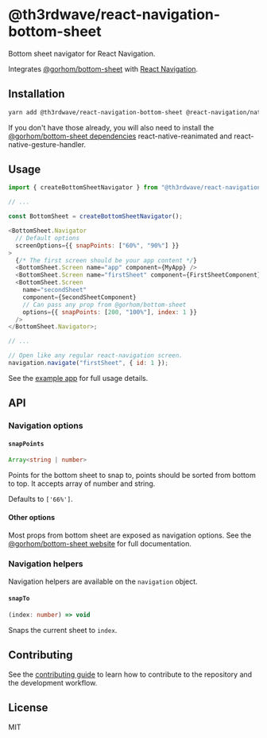 # @th3rdwave/react-navigation-bottom-sheet

Bottom sheet navigator for React Navigation.

Integrates [@gorhom/bottom-sheet](https://github.com/gorhom/react-native-bottom-sheet) with [React Navigation](https://github.com/react-navigation/react-navigation).

## Installation

```sh
yarn add @th3rdwave/react-navigation-bottom-sheet @react-navigation/native @gorhom/bottom-sheet
```

If you don't have those already, you will also need to install the [@gorhom/bottom-sheet dependencies](https://gorhom.github.io/react-native-bottom-sheet/#dependencies) react-native-reanimated and react-native-gesture-handler.

## Usage

```js
import { createBottomSheetNavigator } from "@th3rdwave/react-navigation-bottom-sheet";

// ...

const BottomSheet = createBottomSheetNavigator();

<BottomSheet.Navigator
  // Default options
  screenOptions={{ snapPoints: ["60%", "90%"] }}
>
  {/* The first screen should be your app content */}
  <BottomSheet.Screen name="app" component={MyApp} />
  <BottomSheet.Screen name="firstSheet" component={FirstSheetComponent} />
  <BottomSheet.Screen
    name="secondSheet"
    component={SecondSheetComponent}
    // Can pass any prop from @gorhom/bottom-sheet
    options={{ snapPoints: [200, "100%"], index: 1 }}
  />
</BottomSheet.Navigator>;

// ...

// Open like any regular react-navigation screen.
navigation.navigate("firstSheet", { id: 1 });

```

See the [example app](./example/src/SimpleExample.tsx) for full usage details.

## API

### Navigation options

#### `snapPoints`

```ts
Array<string | number>
```

Points for the bottom sheet to snap to, points should be sorted from bottom to top. It accepts array of number and string.

Defaults to `['66%']`.

#### Other options

Most props from bottom sheet are exposed as navigation options. See the [@gorhom/bottom-sheet website](https://gorhom.github.io/react-native-bottom-sheet/props) for full documentation.

### Navigation helpers

Navigation helpers are available on the `navigation` object.

#### `snapTo`

```ts
(index: number) => void
```

Snaps the current sheet to `index`.

## Contributing

See the [contributing guide](CONTRIBUTING.md) to learn how to contribute to the repository and the development workflow.

## License

MIT
